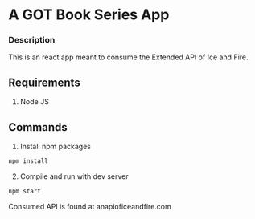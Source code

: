 # A GOT Book Series App

### Description
This is an react app meant to consume the Extended API of Ice and Fire.

Requirements
------------
1. Node JS

Commands
--------

1. Install npm packages
```cmd
npm install
```
2. Compile and run with dev server
```cmd
npm start
```

Consumed API is found at anapioficeandfire.com